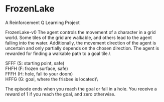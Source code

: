 # FrozenLake
A Reinforcement Q Learning Project


FrozenLake-v0
The agent controls the movement of a character in a grid world. Some tiles of the grid are walkable, and others lead to the agent falling into the water. Additionally, the movement direction of the agent is uncertain and only partially depends on the chosen direction. The agent is rewarded for finding a walkable path to a goal tile.\

SFFF       (S: starting point, safe)\
FHFH       (F: frozen surface, safe)\
FFFH       (H: hole, fall to your doom)\
HFFG       (G: goal, where the frisbee is located)\

The episode ends when you reach the goal or fall in a hole. You receive a reward of 1 if you reach the goal, and zero otherwise.
